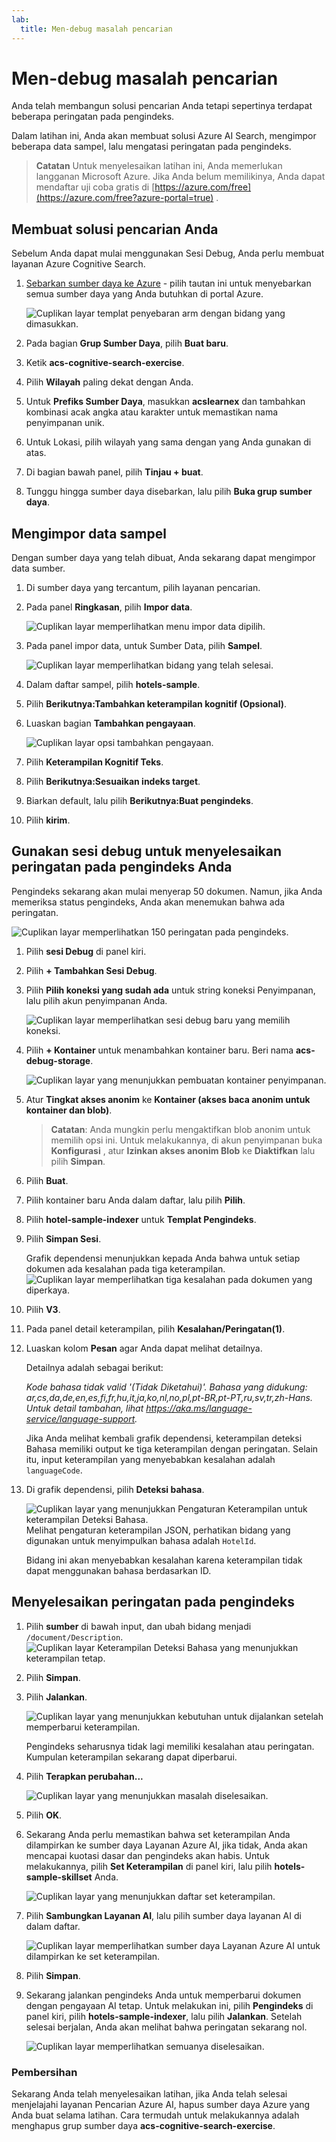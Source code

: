 ```yaml
---
lab:
  title: Men-debug masalah pencarian
---
```


# Men-debug masalah pencarian

Anda telah membangun solusi pencarian Anda tetapi sepertinya terdapat beberapa peringatan pada pengindeks.

Dalam latihan ini, Anda akan membuat solusi Azure AI Search, mengimpor beberapa data sampel, lalu mengatasi peringatan pada pengindeks.

> **Catatan** Untuk menyelesaikan latihan ini, Anda memerlukan langganan Microsoft Azure. Jika Anda belum memilikinya, Anda dapat mendaftar uji coba gratis di [https://azure.com/free](https://azure.com/free?azure-portal=true) .

## Membuat solusi pencarian Anda

Sebelum Anda dapat mulai menggunakan Sesi Debug, Anda perlu membuat layanan Azure Cognitive Search.

1. [Sebarkan sumber daya ke Azure](https://portal.azure.com/#create/Microsoft.Template/uri/https%3A%2F%2Fraw.githubusercontent.com%2FMicrosoftLearning%2Fmslearn-knowledge-mining%2Fmain%2FLabfiles%2F08-debug-search%2Fazuredeploy.json) - pilih tautan ini untuk menyebarkan semua sumber daya yang Anda butuhkan di portal Azure.

    ![Cuplikan layar templat penyebaran arm dengan bidang yang dimasukkan.](../media/08-media/arm-template-deployment.png)

1. Pada bagian **Grup Sumber Daya**, pilih **Buat baru**.
1. Ketik **acs-cognitive-search-exercise**.
1. Pilih **Wilayah** paling dekat dengan Anda.
1. Untuk **Prefiks Sumber Daya**, masukkan **acslearnex** dan tambahkan kombinasi acak angka atau karakter untuk memastikan nama penyimpanan unik.
1. Untuk Lokasi, pilih wilayah yang sama dengan yang Anda gunakan di atas.
1. Di bagian bawah panel, pilih **Tinjau + buat**.
1. Tunggu hingga sumber daya disebarkan, lalu pilih **Buka grup sumber daya**.

## Mengimpor data sampel

Dengan sumber daya yang telah dibuat, Anda sekarang dapat mengimpor data sumber.

1. Di sumber daya yang tercantum, pilih layanan pencarian.

1. Pada panel **Ringkasan**, pilih **Impor data**.

      ![Cuplikan layar memperlihatkan menu impor data dipilih.](../media/08-media/import-data.png)

1. Pada panel impor data, untuk Sumber Data, pilih **Sampel**.

      ![Cuplikan layar memperlihatkan bidang yang telah selesai.](../media/08-media/import-data-selection-screen-small.png)

1. Dalam daftar sampel, pilih **hotels-sample**.
1. Pilih **Berikutnya:Tambahkan keterampilan kognitif (Opsional)**.
1. Luaskan bagian **Tambahkan pengayaan**.

    ![Cuplikan layar opsi tambahkan pengayaan.](../media/08-media/add-enrichments.png)

1. Pilih **Keterampilan Kognitif Teks**.
1. Pilih **Berikutnya:Sesuaikan indeks target**.
1. Biarkan default, lalu pilih **Berikutnya:Buat pengindeks**.
1. Pilih **kirim**.

## Gunakan sesi debug untuk menyelesaikan peringatan pada pengindeks Anda

Pengindeks sekarang akan mulai menyerap 50 dokumen. Namun, jika Anda memeriksa status pengindeks, Anda akan menemukan bahwa ada peringatan.

![Cuplikan layar memperlihatkan 150 peringatan pada pengindeks.](../media/08-media/indexer-warnings.png)

1. Pilih **sesi Debug** di panel kiri.

1. Pilih **+ Tambahkan Sesi Debug**.

1. Pilih **Pilih koneksi yang sudah ada** untuk string koneksi Penyimpanan, lalu pilih akun penyimpanan Anda.

    ![Cuplikan layar memperlihatkan sesi debug baru yang memilih koneksi.](../media/08-media/connect-storage.png)
1. Pilih **+ Kontainer** untuk menambahkan kontainer baru. Beri nama **acs-debug-storage**.

    ![Cuplikan layar yang menunjukkan pembuatan kontainer penyimpanan.](../media/08-media/create-storage-container.png)

1. Atur **Tingkat akses anonim** ke **Kontainer (akses baca anonim untuk kontainer dan blob)**.

    > **Catatan**: Anda mungkin perlu mengaktifkan blob anonim untuk memilih opsi ini. Untuk melakukannya, di akun penyimpanan buka **Konfigurasi** , atur **Izinkan akses anonim Blob** ke **Diaktifkan** lalu pilih **Simpan**.

1. Pilih **Buat**.
1. Pilih kontainer baru Anda dalam daftar, lalu pilih **Pilih**.
1. Pilih **hotel-sample-indexer** untuk **Templat Pengindeks**.
1. Pilih **Simpan Sesi**.

    Grafik dependensi menunjukkan kepada Anda bahwa untuk setiap dokumen ada kesalahan pada tiga keterampilan.
    ![Cuplikan layar memperlihatkan tiga kesalahan pada dokumen yang diperkaya.](../media/08-media/warning-skill-selection.png)

1. Pilih **V3**.
1. Pada panel detail keterampilan, pilih **Kesalahan/Peringatan(1)**.
1. Luaskan kolom **Pesan** agar Anda dapat melihat detailnya.

    Detailnya adalah sebagai berikut:

    *Kode bahasa tidak valid '(Tidak Diketahui)'. Bahasa yang didukung: ar,cs,da,de,en,es,fi,fr,hu,it,ja,ko,nl,no,pl,pt-BR,pt-PT,ru,sv,tr,zh-Hans. Untuk detail tambahan, lihat https://aka.ms/language-service/language-support.*

    Jika Anda melihat kembali grafik dependensi, keterampilan deteksi Bahasa memiliki output ke tiga keterampilan dengan peringatan. Selain itu, input keterampilan yang menyebabkan kesalahan adalah `languageCode`.

1. Di grafik dependensi, pilih **Deteksi bahasa**.

    ![Cuplikan layar yang menunjukkan Pengaturan Keterampilan untuk keterampilan Deteksi Bahasa.](../media/08-media/language-detection-error.png)
    Melihat pengaturan keterampilan JSON, perhatikan bidang yang digunakan untuk menyimpulkan bahasa adalah `HotelId`.

    Bidang ini akan menyebabkan kesalahan karena keterampilan tidak dapat menggunakan bahasa berdasarkan ID.

## Menyelesaikan peringatan pada pengindeks

1. Pilih **sumber** di bawah input, dan ubah bidang menjadi `/document/Description`.
    ![Cuplikan layar Keterampilan Deteksi Bahasa yang menunjukkan keterampilan tetap.](../media/08-media/language-detection-fix.png)
1. Pilih **Simpan**.
1. Pilih **Jalankan**.

    ![Cuplikan layar yang menunjukkan kebutuhan untuk dijalankan setelah memperbarui keterampilan.](../media/08-media/rerun-debug-session.png)

    Pengindeks seharusnya tidak lagi memiliki kesalahan atau peringatan. Kumpulan keterampilan sekarang dapat diperbarui.

1. Pilih **Terapkan perubahan...**

    ![Cuplikan layar yang menunjukkan masalah diselesaikan.](../media/08-media/error-fixed.png)
1. Pilih **OK**.

1. Sekarang Anda perlu memastikan bahwa set keterampilan Anda dilampirkan ke sumber daya Layanan Azure AI, jika tidak, Anda akan mencapai kuotasi dasar dan pengindeks akan habis. Untuk melakukannya, pilih **Set Keterampilan** di panel kiri, lalu pilih **hotels-sample-skillset** Anda.

    ![Cuplikan layar yang menunjukkan daftar set keterampilan.](../media/08-media/update-skillset.png)
1. Pilih **Sambungkan Layanan AI**, lalu pilih sumber daya layanan AI di dalam daftar.

    ![Cuplikan layar memperlihatkan sumber daya Layanan Azure AI untuk dilampirkan ke set keterampilan.](../media/08-media/skillset-attach-service.png)
1. Pilih **Simpan**.

1. Sekarang jalankan pengindeks Anda untuk memperbarui dokumen dengan pengayaan AI tetap. Untuk melakukan ini, pilih **Pengindeks** di panel kiri, pilih **hotels-sample-indexer**, lalu pilih **Jalankan**.  Setelah selesai berjalan, Anda akan melihat bahwa peringatan sekarang nol.

    ![Cuplikan layar memperlihatkan semuanya diselesaikan.](../media/08-media/warnings-fixed-indexer.png)

### Pembersihan

 Sekarang Anda telah menyelesaikan latihan, jika Anda telah selesai menjelajahi layanan Pencarian Azure AI, hapus sumber daya Azure yang Anda buat selama latihan. Cara termudah untuk melakukannya adalah menghapus grup sumber daya **acs-cognitive-search-exercise**.
